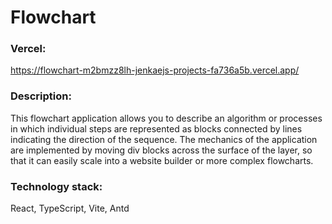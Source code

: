 # Flowchart

### Vercel:
https://flowchart-m2bmzz8lh-jenkaejs-projects-fa736a5b.vercel.app/

### Description:
This flowchart application allows you to describe an algorithm or processes in which individual steps are represented as blocks connected by lines indicating the direction of the sequence. The mechanics of the application are implemented by moving div blocks across the surface of the layer, so that it can easily scale into a website builder or more complex flowcharts.

### Technology stack:
React, TypeScript, Vite, Antd
